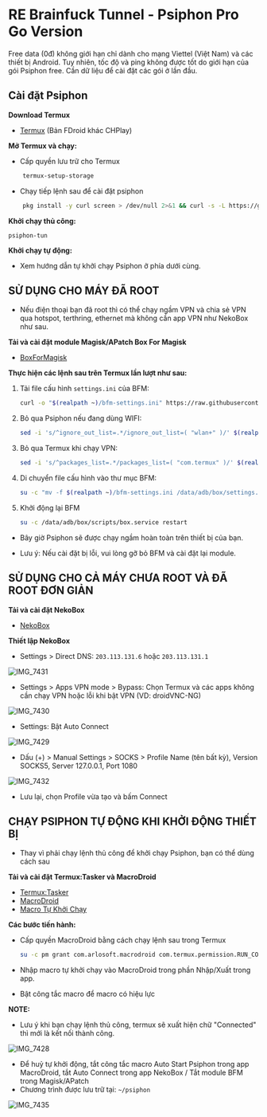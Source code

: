 # RE Brainfuck Tunnel - Psiphon Pro Go Version

Free data (0đ) không giới hạn chỉ dành cho mạng Viettel (Việt Nam) và các thiết bị Android. Tuy nhiên, tốc độ và ping không được tốt do giới hạn của gói Psiphon free. Cần dữ liệu để cài đặt các gói ở lần đầu.

## Cài đặt Psiphon

**Download Termux**
- [Termux](https://f-droid.org/packages/com.termux/) (Bản FDroid khác CHPlay)

**Mở Termux và chạy:**

- Cấp quyền lưu trữ cho Termux
```bash
    termux-setup-storage
```

- Chạy tiếp lệnh sau để cài đặt psiphon
```bash
    pkg install -y curl screen > /dev/null 2>&1 && curl -s -L https://github.com/piscesCat/Psiphon/raw/khaiphan/install.sh | bash
```

**Khởi chạy thủ công:**

    psiphon-tun

**Khởi chạy tự động:**

- Xem hướng dẫn tự khởi chạy Psiphon ở phía dưới cùng.

## SỬ DỤNG CHO MÁY ĐÃ ROOT

- Nếu điện thoại bạn đã root thì có thể chạy ngầm VPN và chia sẻ VPN qua hotspot, terthring, ethernet mà không cần app VPN như NekoBox như sau.

**Tải và cài đặt module Magisk/APatch Box For Magisk**

- [BoxForMagisk](https://github.com/taamarin/box_for_magisk/releases)

**Thực hiện các lệnh sau trên Termux lần lượt như sau:**

1. Tải file cấu hình `settings.ini` của BFM:
   ```bash
   curl -o "$(realpath ~)/bfm-settings.ini" https://raw.githubusercontent.com/taamarin/box_for_magisk/master/box/settings.ini
   ```

2. Bỏ qua Psiphon nếu đang dùng WIFI:
   ```bash
   sed -i 's/^ignore_out_list=.*/ignore_out_list=( "wlan+" )/' $(realpath ~)/bfm-settings.ini
   ```

3. Bỏ qua Termux khi chạy VPN:
   ```bash
   sed -i 's/^packages_list=.*/packages_list=( "com.termux" )/' $(realpath ~)/bfm-settings.ini
   ```

4. Di chuyển file cấu hình vào thư mục BFM:
   ```bash
   su -c "mv -f $(realpath ~)/bfm-settings.ini /data/adb/box/settings.ini && mv -f $(realpath ~)/psiphon/bfm-clash-config.yaml /data/adb/box/clash/config.yaml"
   ```
5. Khởi động lại BFM
   ```bash
   su -c /data/adb/box/scripts/box.service restart
   ```

- Bây giờ Psiphon sẽ được chạy ngầm hoàn toàn trên thiết bị của bạn.

- Lưu ý: Nếu cài đặt bị lỗi, vui lòng gỡ bỏ BFM và cài đặt lại module.

## SỬ DỤNG CHO CẢ MÁY CHƯA ROOT VÀ ĐÃ ROOT ĐƠN GIẢN

**Tải và cài đặt NekoBox**

- [NekoBox](https://github.com/MatsuriDayo/NekoBoxForAndroid/releases)

**Thiết lập NekoBox**

- Settings > Direct DNS: `203.113.131.6` hoặc `203.113.131.1`

![IMG_7431](https://github.com/user-attachments/assets/8b822359-934b-4900-8b96-93a3fc72b2aa)

- Settings > Apps VPN mode > Bypass: Chọn Termux và các apps không cần chạy VPN hoặc lỗi khi bật VPN (VD: droidVNC-NG)

![IMG_7430](https://github.com/user-attachments/assets/0bf1a2be-867b-4bc4-a370-092d237efd66)

- Settings: Bật Auto Connect

![IMG_7429](https://github.com/user-attachments/assets/d3640353-f435-4c80-85bc-c4217e135d6b)

- Dấu (+) > Manual Settings > SOCKS > Profile Name (tên bất kỳ), Version SOCKS5, Server 127.0.0.1, Port 1080

![IMG_7432](https://github.com/user-attachments/assets/d5255011-5ff9-45bd-bd94-d6b9437ebf85)

- Lưu lại, chọn Profile vừa tạo và bấm Connect

## CHẠY PSIPHON TỰ ĐỘNG KHI KHỞI ĐỘNG THIẾT BỊ

- Thay vì phải chạy lệnh thủ công để khởi chạy Psiphon, bạn có thể dùng cách sau

**Tải và cài đặt Termux:Tasker và MacroDroid**

- [Termux:Tasker](https://f-droid.org/packages/com.termux.tasker/)
- [MacroDroid](https://www.mediafire.com/file/b2g5zyoemgzslh3/MacroDroid_v5.47.10-gocmod.com.apk/file)
- [Macro Tự Khởi Chạy](https://github.com/piscesCat/Psiphon/releases/download/viettel-free-data/Auto_Start_Psiphon.macro)

**Các bước tiến hành:**

- Cấp quyền MacroDroid bằng cách chạy lệnh sau trong Termux

    ```bash
    su -c pm grant com.arlosoft.macrodroid com.termux.permission.RUN_COMMAND
    ```

- Nhập macro tự khởi chạy vào MacroDroid trong phần Nhập/Xuất trong app.

- Bật công tắc macro để macro có hiệu lực

**NOTE:**

- Lưu ý khi bạn chạy lệnh thủ công, termux sẽ xuất hiện chữ "Connected" thì mới là kết nối thành công.

![IMG_7428](https://github.com/user-attachments/assets/f7db9ec9-33e4-4d53-9e3a-10480e7a70af)

- Để huỷ tự khởi động, tắt công tắc macro Auto Start Psiphon trong app MacroDroid, tắt Auto Connect trong app NekoBox / Tắt module BFM trong Magisk/APatch
- Chương trình được lưu trữ tại: `~/psiphon`

![IMG_7435](https://github.com/user-attachments/assets/a3ad2526-970d-497b-b95f-63b0b590b5db)
